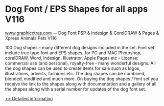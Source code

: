 # Dog Font / EPS Shapes for all apps V116
www.graphicxtras.com -- Dog Font PSP & Indesign & CorelDRAW & Pages & Xpress Animals Pets V116

100 Dog shapes - many different dog designs included in the set. Font set include true type font and EPS shapes, for PC and MAC Photoshop, corelDRAW, Word, Indesign, Illustrator, Apple Pages etc - License: commercial use (and personal), royalty-free - many wonderful designs. All the dog shapes can be used to create items for sale such as logos, illustrations, adverts, fashions etc. The dog shapes can be combined, blended, modified and much more. On buying the dog shapes / font set you receive the link to the shapes along with documentation and a gallery of all the shapes along with a serial number for updates of the dog font set.
 
[>> Detailed information](https://secure.shareit.com/shareit/product.html?productid=300469391&affiliateid=200057808)